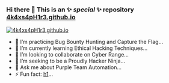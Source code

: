 ### Hi there 👋 This is an ✨ _special_ ✨ repository [4k4xs4pH1r3.github.io](https://4k4xs4pH1r3.github.io)

[![4k4xs4pH1r3.github.io](https://github.githubassets.com/images/spinners/octocat-spinner-128.gif)](https://4k4xs4pH1r3.github.io)


- 🔭 I’m practicing Bug Bounty Hunting and Capture the Flag...
- 🌱 I’m currently learning Ethical Hacking Techniques...
- 👯 I’m looking to collaborate on Cyber Range...
- 🤔 I’m seeking to be a Proudly Hacker Ninja...
- 💬 Ask me about Purple Team Automation...
- ⚡ Fun fact: [h1](https://hackerone.com/akax/year-in-review)...
